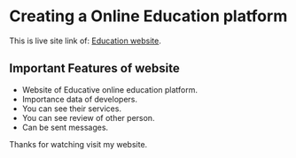 # Creating a Online Education platform

This is live site link of:  [Education website](https://educative.netlify.app/).

## Important Features of website
<ul>
    <li>Website of Educative online education platform.</li>
    <li>Importance data of developers.</li>
    <li>You can see their services.</li>
    <li>You can see review of other person.</li>
    <li>Can be sent messages.</li>
</ul>

Thanks for watching visit my website.